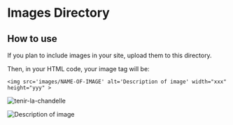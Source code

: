 # Images Directory
## How to use

If you plan to include images in your site, upload them to this directory.

Then, in your HTML code, your image tag will be:

`<img src='images/NAME-OF-IMAGE' alt='Description of image' width="xxx" height="yyy" >`

![tenir-la-chandelle](https://user-images.githubusercontent.com/94960769/150649521-77dfb7dd-69ac-4df9-b124-92f57782a072.jpg)

<img src='images/[tenir-la-chandelle]' alt='Description of image' width="xxx" height="yyy" >

